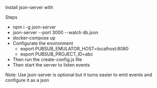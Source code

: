 Install json-server with

Steps

- npm i -g json-server
- json-server --port 3000 --watch db.json
- docker-compose up
- Configurate the environment
  - export PUBSUB_EMULATOR_HOST=localhost:8080
  - export PUBSUB_PROJECT_ID=abc
- Then run the create-config.js file
- Then start the server to listen events

Note: Use json-server is optional but it turns easier to emit events and configure it as a json
